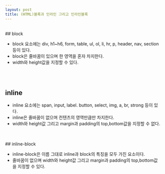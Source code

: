 ```yaml
---
layout: post
title: (HTML)블록과 인라인 그리고 인라인블록
---
```

<br>
## block 

* block 요소에는 div, h1~h6, form, table, ul, ol, li, hr, p, header, nav, section 등이 있다.
* block은 줄바꿈이 있으며 한 영역을 혼자 차지한다. 
* width와 height값을 지정할 수 있다.
<br>
<br>

## inline

* inline 요소에는 span, input, label. button, select, img, a, br, strong 등이 있다.
* inline은 줄바꿈이 없으며 컨텐츠의 영역만큼만 차지한다. 
* width와 height값 그리고 margin과 padding의 top,bottom값을 지정할 수 없다. 

<br>
<br>
## inline-block

* inline-block은 이름 그대로 inline과 block의 특징을 모두 가진 요소이다. 
* 줄바꿈이 없으며 width와 height값 그리고 margin과 padding의 top,bottom값을 지정할 수 있다.
